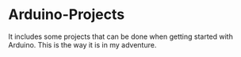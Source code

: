 # Arduino-Projects
It includes some projects that can be done when getting started with Arduino. This is the way it is in my adventure.
